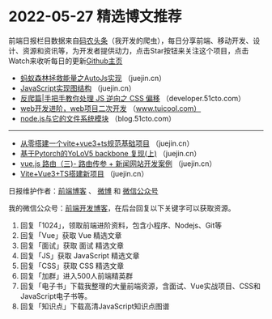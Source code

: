 # 2022-05-27 精选博文推荐

前端日报栏目数据来自[码农头条](https://toutiao.qdkfweb.cn/)（我开发的爬虫），每日分享前端、移动开发、设计、资源和资讯等，为开发者提供动力，点击Star按钮来关注这个项目，点击Watch来收听每日的更新[Github主页](https://github.com/kujian/frontendDaily)
* [蚂蚁森林拯救能量之AutoJs实现](https://juejin.cn/post/7101932830644502558) （juejin.cn）
* [JavaScript实现图结构](https://juejin.cn/post/7101924711667335199) （juejin.cn）
* [反爬篇|手把手教你处理 JS 逆向之 CSS 偏移](https://developer.51cto.com/article/709973.html) （developer.51cto.com）
* [web开发进阶，web项目二次开发](http://www.tuicool.com/articles/hit/umiUVjq) （www.tuicool.com）
* [node.js与它的文件系统模块](https://blog.51cto.com/u_15460453/5334603) （blog.51cto.com）

***
* [从零搭建一个vite+vue3+ts规范基础项目](https://juejin.cn/post/7101961810751782949) （juejin.cn）
* [基于Pytorch的YoLoV5 backbone 复现(上)](https://juejin.cn/post/7101961593797214238) （juejin.cn）
* [vue.js 路由（三)- 路由传参 + 新闻网站开发案例](https://juejin.cn/post/7101958159815671845) （juejin.cn）
* [Vite+Vue3+TS搭建新项目](https://juejin.cn/post/7101943335878656007) （juejin.cn）

日报维护作者：[前端博客](https://qdkfweb.cn/) 、 [微博](http://weibo.com/kujian) 和 [微信公众号](https://open.weixin.qq.com/qr/code?username=caibaojian_com)

我的微信公众号：[前端开发博客](https://open.weixin.qq.com/qr/code?username=caibaojian_com)，在后台回复以下关键字可以获取资源。

1. 回复「1024」，领取前端进阶资料，包含小程序、Nodejs、Git等
2. 回复「Vue」获取 Vue 精选文章
3. 回复「面试」获取 面试 精选文章
4. 回复「JS」获取 JavaScript 精选文章
5. 回复「CSS」获取 CSS 精选文章
6. 回复「加群」进入500人前端精英群
7. 回复「电子书」下载我整理的大量前端资源，含面试、Vue实战项目、CSS和JavaScript电子书等。
8. 回复「知识点」下载高清JavaScript知识点图谱